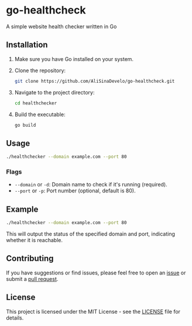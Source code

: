 # go-healthcheck
A simple website health checker written in Go


## Installation

1. Make sure you have Go installed on your system.

2. Clone the repository:

    ```bash
    git clone https://github.com/AliSinaDevelo/go-healthcheck.git
    ```

3. Navigate to the project directory:

    ```bash
    cd healthchecker
    ```

4. Build the executable:

    ```bash
    go build
    ```

## Usage

```bash
./healthchecker --domain example.com --port 80
```

### Flags

- `--domain` or `-d`: Domain name to check if it's running (required).
- `--port` or `-p`: Port number (optional, default is 80).

## Example

```bash
./healthchecker --domain example.com --port 80
```

This will output the status of the specified domain and port, indicating whether it is reachable.

## Contributing

If you have suggestions or find issues, please feel free to open an [issue](https://github.com/AliSinaDevelo/go-healthcheck/issues) or submit a [pull request](https://github.com/AliSinaDevelo/go-healthcheck/pulls).

## License

This project is licensed under the MIT License - see the [LICENSE](LICENSE) file for details.


